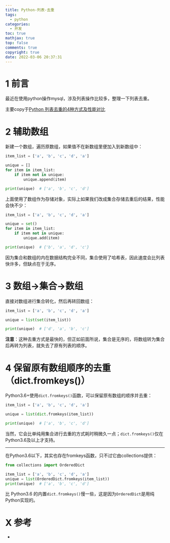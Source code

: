 ```yaml
---
title: Python-列表-去重
tags:
  - python
categories:
  - 开发
toc: true
mathjax: true
top: false
comments: true
copyright: true
date: 2022-03-06 20:37:31
---
```


# 1 前言

最近在使用python操作mysql，涉及列表操作比较多，整理一下列表去重。

主要copy于[Python 列表去重的4种方式及性能对比](https://zhuanlan.zhihu.com/p/364610029)

# 2 辅助数组

新建一个数组，遍历原数组，如果值不在新数组里便加入到新数组中：

```python
item_list = ['a', 'b', 'c', 'd', 'a']

unique = []
for item in item_list:
    if item not in unique:
        unique.append(item)

print(unique)  # ['a', 'b', 'c', 'd']
```

上面使用了数组作为存储对象，实际上如果我们改成集合存储去重后的结果，性能会快不少：

```python
item_list = ['a', 'b', 'c', 'd', 'a']

unique = set()
for item in item_list:
    if item not in unique:
        unique.add(item)

print(unique)  # {'b', 'a', 'd', 'c'}
```

因为集合和数组的内在数据结构完全不同，集合使用了哈希表，因此速度会比列表快许多，但缺点在于无序。

# 3 数组->集合->数组

直接对数组进行集合转化，然后再转回数组：

```python
item_list = ['a', 'b', 'c', 'd', 'a']

unique = list(set(item_list))

print(unique)  # ['d', 'a', 'b', 'c']
```

**注意**：这种去重方式是最快的，但正如前面所说，集合是无序的，将数组转为集合后再转为列表，就失去了原有列表的顺序。

# 4 保留原有数组顺序的去重（dict.fromkeys()）

Python3.6+使用`dict.fromkeys()`函数，可以保留原有数组的顺序并去重：

```python
item_list = ['a', 'b', 'c', 'd', 'a']

unique = list(dict.fromkeys(item_list))

print(unique)  # ['a', 'b', 'c', 'd']
```

当然，它会比单纯用集合进行去重的方式耗时稍微久一点；`dict.fromkeys()`仅在Python3.6及以上才支持。

***

在Python3.6以下，其实也存在fromkeys函数，只不过它由collections提供：

```python
from collections import OrderedDict

item_list = ['a', 'b', 'c', 'd', 'a']
unique = list(OrderedDict.fromkeys(item_list))
print(unique)  # ['a', 'b', 'c', 'd']
```

比 Python3.6 的内置`dict.fromkeys()`慢一些，这是因为`OrderedDict`是用纯Python实现的。

# X 参考

* 
